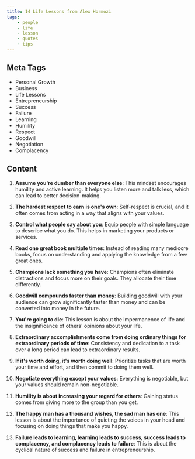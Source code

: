 ```yaml
---
title: 14 Life Lessons from Alex Hormozi
tags:
    - people
    - life
    - lesson
    - quotes
    - tips
---
```

## Meta Tags

- Personal Growth
- Business
- Life Lessons
- Entrepreneurship
- Success
- Failure
- Learning
- Humility
- Respect
- Goodwill
- Negotiation
- Complacency

## Content

1. **Assume you're dumber than everyone else**: This mindset encourages humility and active learning. It helps you listen more and talk less, which can lead to better decision-making.
    
2. **The hardest respect to earn is one's own**: Self-respect is crucial, and it often comes from acting in a way that aligns with your values.
    
3. **Control what people say about you**: Equip people with simple language to describe what you do. This helps in marketing your products or services.
    
4. **Read one great book multiple times**: Instead of reading many mediocre books, focus on understanding and applying the knowledge from a few great ones.
    
5. **Champions lack something you have**: Champions often eliminate distractions and focus more on their goals. They allocate their time differently.
    
6. **Goodwill compounds faster than money**: Building goodwill with your audience can grow significantly faster than money and can be converted into money in the future.
    
7. **You're going to die**: This lesson is about the impermanence of life and the insignificance of others' opinions about your life.
    
8. **Extraordinary accomplishments come from doing ordinary things for extraordinary periods of time**: Consistency and dedication to a task over a long period can lead to extraordinary results.
    
9. **If it's worth doing, it's worth doing well**: Prioritize tasks that are worth your time and effort, and then commit to doing them well.
    
10. **Negotiate everything except your values**: Everything is negotiable, but your values should remain non-negotiable.
    
11. **Humility is about increasing your regard for others**: Gaining status comes from giving more to the group than you get.
    
12. **The happy man has a thousand wishes, the sad man has one**: This lesson is about the importance of quieting the voices in your head and focusing on doing things that make you happy.
    
13. **Failure leads to learning, learning leads to success, success leads to complacency, and complacency leads to failure**: This is about the cyclical nature of success and failure in entrepreneurship.